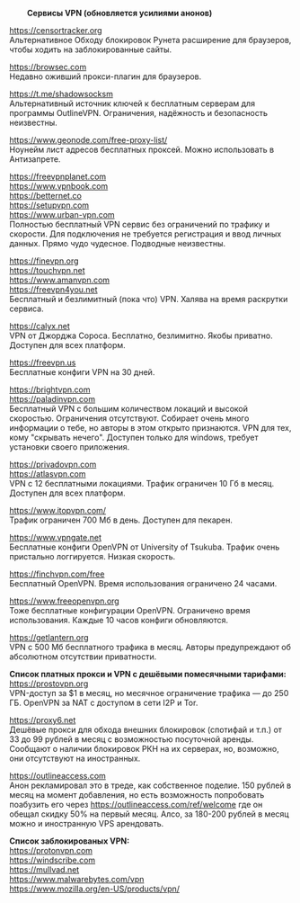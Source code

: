         
&nbsp;&nbsp;&nbsp;&nbsp;&nbsp;&nbsp;&nbsp;&nbsp;**Сервисы VPN (обновляется усилиями анонов)**
        
https://censortracker.org <br>
Альтернативное Обходу блокировок Рунета расширение для браузеров, чтобы ходить на заблокированные сайты.

https://browsec.com <br>
Недавно оживший прокси-плагин для браузеров.

https://t.me/shadowsocksm <br>
Альтернативный источник ключей к бесплатным серверам для программы OutlineVPN. Ограничения, надёжность и безопасность неизвестны.

https://www.geonode.com/free-proxy-list/ <br>
Ноунейм лист адресов бесплатных проксей. Можно использовать в Антизапрете.

https://freevpnplanet.com <br>
https://www.vpnbook.com <br>
https://betternet.co <br>
https://setupvpn.com <br>
https://www.urban-vpn.com <br>
Полностью бесплатный VPN сервис без ограничений по трафику и скорости. Для подключения не требуется регистрация и ввод личных данных. Прямо чудо чудесное. Подводные неизвестны.

https://finevpn.org <br>
https://touchvpn.net <br>
https://www.amanvpn.com <br>
https://freevpn4you.net <br>
Бесплатный и безлимитный (пока что) VPN. Халява на время раскрутки сервиса.

https://calyx.net <br>
VPN от Джорджа Сороса. Бесплатно, безлимитно. Якобы приватно. Доступен для всех платформ.

https://freevpn.us <br>
Бесплатные конфиги VPN на 30 дней.

https://brightvpn.com <br>
https://paladinvpn.com <br>
Бесплатный VPN с большим количеством локаций и высокой скоростью. Ограничения отсутствуют. Собирает очень много информации о тебе, но авторы в этом открыто признаются. VPN для тех, кому "скрывать нечего". Доступен только для windows, требует установки своего приложения.

https://privadovpn.com <br>
https://atlasvpn.com <br>
VPN с 12 бесплатными локациями. Трафик ограничен 10 Гб в месяц. Доступен для всех платформ.

https://www.itopvpn.com/ <br>
Трафик ограничен 700 Мб в день. Доступен для пекарен.

https://www.vpngate.net <br>
Бесплатные конфиги OpenVPN от University of Tsukuba. Трафик очень пристально логгируется. Низкая скорость.

https://finchvpn.com/free <br>
Бесплатный OpenVPN. Время использования ограничено 24 часами.

https://www.freeopenvpn.org <br>
Тоже бесплатные конфигурации OpenVPN. Ограничено время использования. Каждые 10 часов конфиги обновляются.

https://getlantern.org <br>
VPN с 500 Мб бесплатного трафика в месяц. Авторы предупреждают об абсолютном отсутствии приватности.

**Список платных прокси и VPN с дешёвыми помесячными тарифами:** <br>
https://prostovpn.org <br>
VPN-доступ за $1 в месяц, но месячное ограничение трафика — до 250 ГБ. OpenVPN за NAT с доступом в сети I2P и Tor.

https://proxy6.net <br>
Дешёвые прокси для обхода внешних блокировок (спотифай и т.п.) от 33 до 99 рублей в месяц с возможностью посуточной аренды. Сообщают о наличии блокировок РКН на их серверах, но, возможно, они отсутствуют на иностранных.

https://outlineaccess.com <br>
Анон рекламировал это в треде, как собственное поделие. 150 рублей в месяц на момент добавления, но есть возможность попробовать поабузить его через https://outlineaccess.com/ref/welcome где он обещал скидку 50% на первый месяц. Алсо, за 180-200 рублей в месяц можно и иностранную VPS арендовать.

**Список заблокированых VPN:** <br>
https://protonvpn.com <br>
https://windscribe.com <br>
https://mullvad.net <br>
https://www.malwarebytes.com/vpn <br>
https://www.mozilla.org/en-US/products/vpn/ <br>
